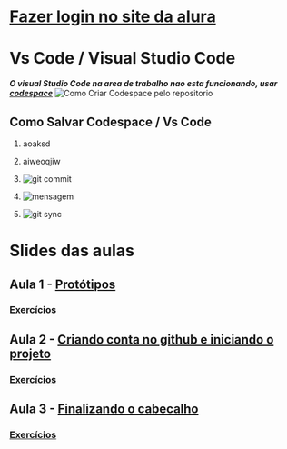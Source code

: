 # [Fazer login no site da alura](https://cursos.alura.com.br/edutech)

# Vs Code / Visual Studio Code
***O visual Studio Code na area de trabalho nao esta funcionando, usar [codespace](https://github.com/codespaces)***
![Como Criar Codespace pelo repositorio](https://raw.githubusercontent.com/pGabriel12/aula-07032023/main/criarCodespace.png)

## Como Salvar Codespace / Vs Code
  1. aoaksd
   2. aiweoqjiw

   1. ![git commit](https://raw.githubusercontent.com/pGabriel12/aula-07032023/main/gitCommit.png)
   2. ![mensagem](https://raw.githubusercontent.com/pGabriel12/aula-07032023/main/commitMessage.png)
   3. ![git sync](https://raw.githubusercontent.com/pGabriel12/aula-07032023/main/gitSync.png)
   
# Slides das aulas

## Aula 1 - [Protótipos](https://drive.google.com/file/d/1wFhd42B5CXg53cN53FJc6PoWclzjzdn9/view)
### [Exercícios](https://forms.gle/VrnfXrQMVy5XYADs5)


## Aula 2 - [Criando conta no github e iniciando o projeto](https://drive.google.com/file/d/1ngwqvrcsWI4U-FgwNGkwkAtsciXz1aoo/view)
### [Exercícios](https://forms.gle/bqY8vgDganjfvvBE6)

## Aula 3 - [Finalizando o cabecalho](https://drive.google.com/file/d/1uO4XwQ8_PMoG848dhIgqpw4znIt2jTTS/view)
### [Exercícios](https://forms.gle/PWpfw4LFKrCEv5WKA)


